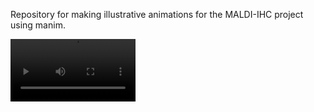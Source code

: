 Repository for making illustrative animations for the MALDI-IHC project using manim.

<video src="media/videos/full_animation/1080p60/metapeakFull.mp4" align="middle" alt="" width="200" />
